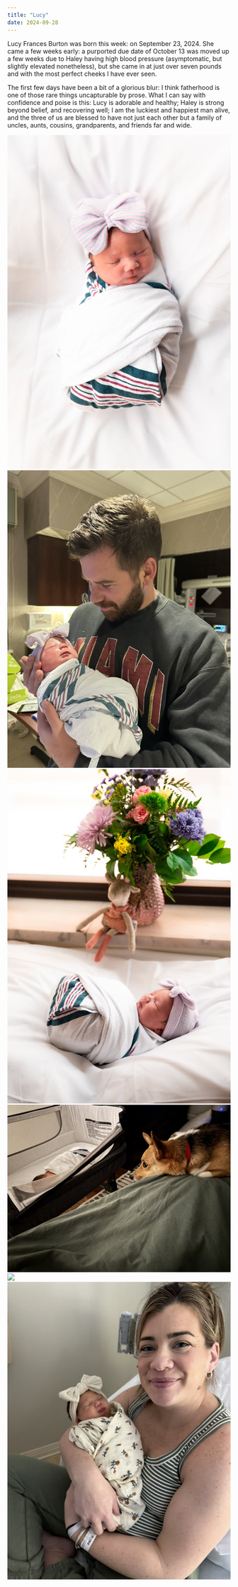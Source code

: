 ```yaml
---
title: "Lucy"
date: 2024-09-28
---
```


Lucy Frances Burton was born this week: on September 23, 2024. She came a few weeks early: a purported due date of October 13 was moved up a few weeks due to Haley having high blood pressure (asymptomatic, but slightly elevated nonetheless), but she came in at just over seven pounds and with the most perfect cheeks I have ever seen.

The first few days have been a bit of a glorious blur: I think fatherhood is one of those rare things uncapturable by prose. What I can say with confidence and poise is this: Lucy is adorable and healthy; Haley is strong beyond belief, and recovering well; I am the luckiest and happiest man alive, and the three of us are blessed to have not just each other but a family of uncles, aunts, cousins, grandparents, and friends far and wide.

![](/img/lucy1.jpeg)
![](/img/lucy2.png)
![](/img/lucy3.jpeg)
![](/img/lucy4.jpeg)
![](/img/lucy5.png)
![](/img/lucy7.png)
